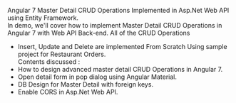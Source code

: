Angular 7 Master Detail CRUD Operations Implemented in Asp.Net Web API using Entity Framework.  
In demo, we'll cover how to implement Master Detail CRUD Operations in Angular 7 with Web API Back-end. 
All of the CRUD Operations
- Insert, Update and Delete are implemented From Scratch Using sample project for Restaurant Orders.  
Contents discussed : 
- How to design advanced master detail CRUD Operations in Angular 7. 
- Open detail form in pop dialog using Angular Material. 
- DB Design for Master Detail with foreign keys. 
- Enable CORS in Asp.Net Web API.

